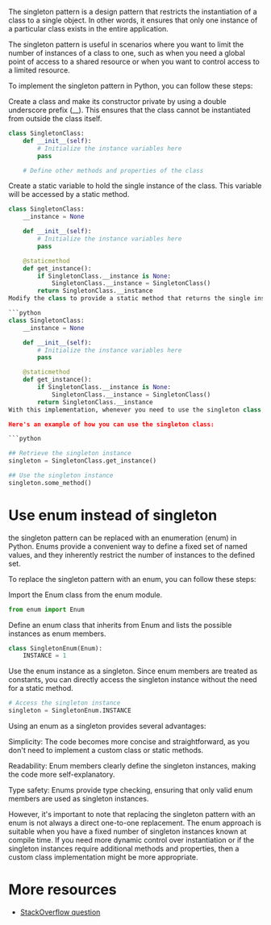 The singleton pattern is a design pattern that restricts the instantiation of a class to a single object. In other words, it ensures that only one instance of a particular class exists in the entire application.

The singleton pattern is useful in scenarios where you want to limit the number of instances of a class to one, such as when you need a global point of access to a shared resource or when you want to control access to a limited resource.

To implement the singleton pattern in Python, you can follow these steps:

Create a class and make its constructor private by using a double underscore prefix (__). This ensures that the class cannot be instantiated from outside the class itself.

```python
class SingletonClass:
    def __init__(self):
        # Initialize the instance variables here
        pass

    # Define other methods and properties of the class
```
Create a static variable to hold the single instance of the class. This variable will be accessed by a static method.

```python
class SingletonClass:
    __instance = None

    def __init__(self):
        # Initialize the instance variables here
        pass

    @staticmethod
    def get_instance():
        if SingletonClass.__instance is None:
            SingletonClass.__instance = SingletonClass()
        return SingletonClass.__instance
Modify the class to provide a static method that returns the single instance. This method checks if an instance of the class already exists. If it does, it returns that instance; otherwise, it creates a new instance and returns it.

```python
class SingletonClass:
    __instance = None

    def __init__(self):
        # Initialize the instance variables here
        pass

    @staticmethod
    def get_instance():
        if SingletonClass.__instance is None:
            SingletonClass.__instance = SingletonClass()
        return SingletonClass.__instance
With this implementation, whenever you need to use the singleton class, you can call the get_instance() method to retrieve the single instance. If the instance doesn't exist, it will be created, and subsequent calls to get_instance() will return the same instance.

Here's an example of how you can use the singleton class:

```python

## Retrieve the singleton instance
singleton = SingletonClass.get_instance()

## Use the singleton instance
singleton.some_method()
```

# Use enum instead of singleton
the singleton pattern can be replaced with an enumeration (enum) in Python. Enums provide a convenient way to define a fixed set of named values, and they inherently restrict the number of instances to the defined set.

To replace the singleton pattern with an enum, you can follow these steps:

Import the Enum class from the enum module.

```python
from enum import Enum
```
Define an enum class that inherits from Enum and lists the possible instances as enum members.

```python
class SingletonEnum(Enum):
    INSTANCE = 1
```
Use the enum instance as a singleton. Since enum members are treated as constants, you can directly access the singleton instance without the need for a static method.

```python
# Access the singleton instance
singleton = SingletonEnum.INSTANCE
```

Using an enum as a singleton provides several advantages:

Simplicity: The code becomes more concise and straightforward, as you don't need to implement a custom class or static methods.

Readability: Enum members clearly define the singleton instances, making the code more self-explanatory.

Type safety: Enums provide type checking, ensuring that only valid enum members are used as singleton instances.

However, it's important to note that replacing the singleton pattern with an enum is not always a direct one-to-one replacement. The enum approach is suitable when you have a fixed number of singleton instances known at compile time. If you need more dynamic control over instantiation or if the singleton instances require additional methods and properties, then a custom class implementation might be more appropriate.

# More resources
* [StackOverflow question](https://stackoverflow.com/questions/6760685/creating-a-singleton-in-python?noredirect=1&lq=1) 
